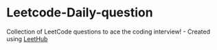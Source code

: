 # Leetcode-Daily-question
Collection of LeetCode questions to ace the coding interview! - Created using [LeetHub](https://github.com/QasimWani/LeetHub)
